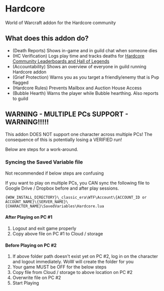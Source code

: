 # Hardcore
World of Warcraft addon for the Hardcore community

## What does this addon do?
- (Death Reports) Shows in-game and in guild chat when someone dies
- (HC Verification) Logs play time and tracks deaths for [Hardcore Community Leaderboards and Hall of Legends](https://classichc.net/)
- (Accountability) Shows an overview of everyone in guild running Hardcore addon
- (Grief Protection) Warns you as you target a friendly/enemy that is Pvp flagged
- (Hardcore Rules) Prevents Mailbox and Auction House Access
- (Bubble Hearth) Warns the player while Bubble hearthing. Also reports to guild

## WARNING - MULTIPLE PCs SUPPORT - WARNING!!!!!
This addon DOES NOT support one character across multiple PCs! The consequence of this is potentially losing a VERIFIED run!

Below are steps for a work-around.

### Syncing the Saved Variable file
Not recommended if below steps are confusing

If you want to play on multiple PCs, you CAN sync the following file to Google Drive / Dropbox before and after play sessions. 
```
{WOW_INSTALL_DIRECTORY}\_classic_era\WTF\Account\{ACCOUNT_ID or ACCOUNT_NAME}\{SERVER_NAME}\{CHARACTER_NAME}\SavedVariables\Hardcore.lua
```

#### After Playing on PC #1
1. Logout and exit game properly
2. Copy above file on PC #1 to Cloud / storage

#### Before Playing on PC #2
1. If above folder path doesn't exist yet on PC #2, log in on the character and logout immediately. WoW will create the folder for you
2. Your game MUST be OFF for the below steps
3. Copy file from Cloud / storage to above location on PC #2
4. Overwrite file on PC #2
5. Start Playing